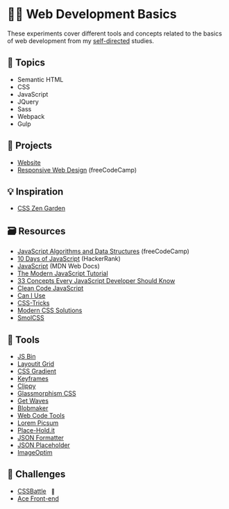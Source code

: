 # :man_technologist: Web Development Basics

These experiments cover different tools and concepts related to the basics of web development from my [self-directed](https://github.com/DanielBrito/self-learning) studies.

## 📑 Topics

- Semantic HTML
- CSS
- JavaScript
- JQuery
- Sass
- Webpack
- Gulp

## 🚀 Projects

- [Website](https://danielbrito.github.io/)
- [Responsive Web Design](https://codepen.io/collection/nkmzqa) (freeCodeCamp)

## :bulb: Inspiration

- [CSS Zen Garden](http://www.csszengarden.com/)

## :card_file_box: Resources

- [JavaScript Algorithms and Data Structures](https://www.freecodecamp.org/learn/javascript-algorithms-and-data-structures/) (freeCodeCamp)
- [10 Days of JavaScript](https://www.hackerrank.com/domains/tutorials/10-days-of-javascript) (HackerRank)
- [JavaScript](https://developer.mozilla.org/en-US/docs/Web/JavaScript) (MDN Web Docs)
- [The Modern JavaScript Tutorial](https://javascript.info/)
- [33 Concepts Every JavaScript Developer Should Know](https://github.com/leonardomso/33-js-concepts)
- [Clean Code JavaScript](https://github.com/ryanmcdermott/clean-code-javascript)
- [Can I Use](https://caniuse.com/)
- [CSS-Tricks](https://css-tricks.com/)
- [Modern CSS Solutions](https://moderncss.dev/)
- [SmolCSS](https://smolcss.dev/)

## :toolbox: Tools

- [JS Bin](https://jsbin.com)
- [Layoutit Grid](https://grid.layoutit.com/)
- [CSS Gradient](https://cssgradient.io/)
- [Keyframes](https://keyframes.app/)
- [Clippy](https://bennettfeely.com/clippy/)
- [Glassmorphism CSS](https://glassmorphi.com/)
- [Get Waves](https://getwaves.io/)
- [Blobmaker](https://www.blobmaker.app/)
- [Web Code Tools](https://webcode.tools/)
- [Lorem Picsum](https://picsum.photos/)
- [Place-Hold.it](https://place-hold.it/)
- [JSON Formatter](https://jsonformatter.curiousconcept.com)
- [JSON Placeholder](https://jsonplaceholder.typicode.com/)
- [ImageOptim](https://imageoptim.com/versions.html)

## :rocket: Challenges

- [CSSBattle](https://cssbattle.dev/) <span>&nbsp; <a href="https://cssbattle.dev/player/danielbrito" style="text-decoration: none; font-size: 12px" title="My profile">👤</a></span>
- [Ace Front-end](https://www.acefrontend.com/)
